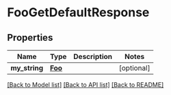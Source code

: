 # FooGetDefaultResponse


## Properties
Name | Type | Description | Notes
------------ | ------------- | ------------- | -------------
**my_string** | [**Foo**](Foo.md) |  | [optional] 

[[Back to Model list]](../README.md#documentation-for-models) [[Back to API list]](../README.md#documentation-for-api-endpoints) [[Back to README]](../README.md)


